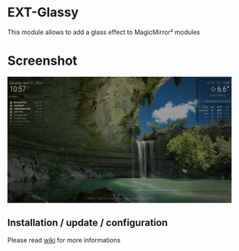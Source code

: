 # EXT-Glassy

This module allows to add a glass effect to MagicMirror² modules

# Screenshot

![Screenshot](https://github.com/bugsounet/MMM-Bugsounet/blob/dev/EXTs/EXT-Glassy/Screenshot.png?raw=true)

## Installation / update / configuration

Please read [wiki](https://github.com/bugsounet/MMM-Bugsounet/wiki/EXT%E2%80%90Glassy) for more informations
